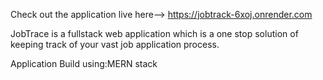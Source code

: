 Check out the application live here--> https://jobtrack-6xoj.onrender.com

JobTrace is a fullstack web application which is a one stop solution of keeping track of your vast job application process.

Application Build using:MERN stack
